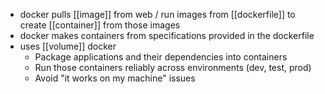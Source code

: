 - docker pulls [[image]] from web / run images from [[dockerfile]] to create [[container]] from those images
- docker makes containers from specifications provided in the dockerfile
- uses [[volume]]
docker
	- Package applications and their dependencies into containers
	- Run those containers reliably across environments (dev, test, prod)
	- Avoid "it works on my machine" issues